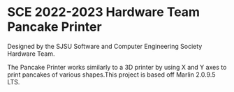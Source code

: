 # SCE 2022-2023 Hardware Team Pancake Printer
Designed by the SJSU Software and Computer Engineering Society Hardware Team. 

The Pancake Printer works similarly to a 3D printer by using X and Y axes to print pancakes of various shapes.This project is based off Marlin 2.0.9.5 LTS.